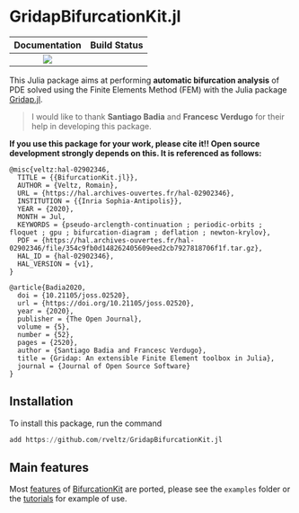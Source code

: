 # GridapBifurcationKit.jl

| **Documentation**                                                               | **Build Status**                                                                                |
|:-------------------------------------------------------------------------------:|:-----------------------------------------------------------------------------------------------:|
| [![](https://img.shields.io/badge/docs-dev-blue.svg)](https://bifurcationkit.github.io/BifurcationKitDocs.jl/dev/tutorials/mittelmannGridap/#d-Bratu%E2%80%93Gelfand-problem-with-[Gridap.jl](https://github.com/gridap/Gridap.jl)-(Intermediate)) |  |


This Julia package aims at performing **automatic bifurcation analysis** of PDE solved using the Finite Elements Method (FEM) with the Julia package [Gridap.jl](https://github.com/gridap/Gridap.jl).

> I would like to thank **Santiago Badia** and **Francesc Verdugo** for their help in developing this package.



**If you use this package for your work, please cite it!! Open source development strongly depends on this. It is referenced as follows:**

```
@misc{veltz:hal-02902346,
  TITLE = {{BifurcationKit.jl}},
  AUTHOR = {Veltz, Romain},
  URL = {https://hal.archives-ouvertes.fr/hal-02902346},
  INSTITUTION = {{Inria Sophia-Antipolis}},
  YEAR = {2020},
  MONTH = Jul,
  KEYWORDS = {pseudo-arclength-continuation ; periodic-orbits ; floquet ; gpu ; bifurcation-diagram ; deflation ; newton-krylov},
  PDF = {https://hal.archives-ouvertes.fr/hal-02902346/file/354c9fb0d148262405609eed2cb7927818706f1f.tar.gz},
  HAL_ID = {hal-02902346},
  HAL_VERSION = {v1},
}

@article{Badia2020,
  doi = {10.21105/joss.02520},
  url = {https://doi.org/10.21105/joss.02520},
  year = {2020},
  publisher = {The Open Journal},
  volume = {5},
  number = {52},
  pages = {2520},
  author = {Santiago Badia and Francesc Verdugo},
  title = {Gridap: An extensible Finite Element toolbox in Julia},
  journal = {Journal of Open Source Software}
}
```

## Installation 

To install this package, run the command

```julia
add https://github.com/rveltz/GridapBifurcationKit.jl
```


## Main features

Most [features](https://github.com/rveltz/BifurcationKit.jl#main-features) of [BifurcationKit](https://github.com/rveltz/BifurcationKit.jl) are ported, please see the `examples` folder or the [tutorials](https://rveltz.github.io/BifurcationKit.jl/dev/mittelmannGridap/#d-Bratu–Gelfand-problem-with-[Gridap.jl](https://github.com/gridap/Gridap.jl)-(Intermediate)-1) for example of use.
